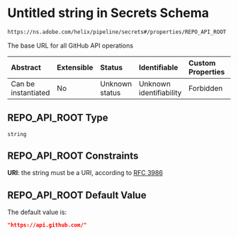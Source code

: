 # Untitled string in Secrets Schema

```txt
https://ns.adobe.com/helix/pipeline/secrets#/properties/REPO_API_ROOT
```

The base URL for all GitHub API operations

| Abstract            | Extensible | Status         | Identifiable            | Custom Properties | Additional Properties | Access Restrictions | Defined In                                                          |
| :------------------ | :--------- | :------------- | :---------------------- | :---------------- | :-------------------- | :------------------ | :------------------------------------------------------------------ |
| Can be instantiated | No         | Unknown status | Unknown identifiability | Forbidden         | Allowed               | none                | [secrets.schema.json\*](secrets.schema.json "open original schema") |

## REPO\_API\_ROOT Type

`string`

## REPO\_API\_ROOT Constraints

**URI**: the string must be a URI, according to [RFC 3986](https://tools.ietf.org/html/rfc3986 "check the specification")

## REPO\_API\_ROOT Default Value

The default value is:

```json
"https://api.github.com/"
```
